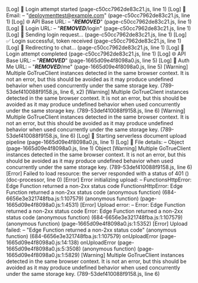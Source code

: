 [Log] 🔐 Login attempt started (page-c50cc7962de83c21.js, line 1)
[Log] 📧 Email: – "deploymenttest@example.com" (page-c50cc7962de83c21.js, line 1)
[Log] 🌐 API Base URL: – "***REMOVED***" (page-c50cc7962de83c21.js, line 1)
[Log] 🔗 Login URL: – "***REMOVED***/login" (page-c50cc7962de83c21.js, line 1)
[Log] 🚀 Sending login request... (page-c50cc7962de83c21.js, line 1)
[Log] ✅ Login successful, token received (page-c50cc7962de83c21.js, line 1)
[Log] 🚀 Redirecting to chat... (page-c50cc7962de83c21.js, line 1)
[Log] 🏁 Login attempt completed (page-c50cc7962de83c21.js, line 1)
[Log] 🌐 API Base URL: – "***REMOVED***" (page-1665d09e4f8098a0.js, line 5)
[Log] 🔗 Auth Me URL: – "***REMOVED***/me" (page-1665d09e4f8098a0.js, line 5)
[Warning] Multiple GoTrueClient instances detected in the same browser context. It is not an error, but this should be avoided as it may produce undefined behavior when used concurrently under the same storage key. (789-53def410088f9158.js, line 6, x2)
[Warning] Multiple GoTrueClient instances detected in the same browser context. It is not an error, but this should be avoided as it may produce undefined behavior when used concurrently under the same storage key. (789-53def410088f9158.js, line 6)
[Warning] Multiple GoTrueClient instances detected in the same browser context. It is not an error, but this should be avoided as it may produce undefined behavior when used concurrently under the same storage key. (789-53def410088f9158.js, line 6)
[Log] 🚀 Starting serverless document upload pipeline (page-1665d09e4f8098a0.js, line 1)
[Log] 📄 File details: – Object (page-1665d09e4f8098a0.js, line 1)
Object
[Warning] Multiple GoTrueClient instances detected in the same browser context. It is not an error, but this should be avoided as it may produce undefined behavior when used concurrently under the same storage key. (789-53def410088f9158.js, line 6)
[Error] Failed to load resource: the server responded with a status of 401 () (doc-processor, line 0)
[Error] Error initializing upload: – FunctionsHttpError: Edge Function returned a non-2xx status code
FunctionsHttpError: Edge Function returned a non-2xx status code
	(anonymous function) (684-6656e3e321748fba.js:1:107579)
	(anonymous function) (page-1665d09e4f8098a0.js:1:4531)
[Error] Upload error: – Error: Edge Function returned a non-2xx status code
Error: Edge Function returned a non-2xx status code
	(anonymous function) (684-6656e3e321748fba.js:1:107579)
	(anonymous function) (page-1665d09e4f8098a0.js:1:5352)
[Error] Upload failed: – "Edge Function returned a non-2xx status code"
	(anonymous function) (684-6656e3e321748fba.js:1:107579)
	onUploadError (page-1665d09e4f8098a0.js:14:138)
	onUploadError (page-1665d09e4f8098a0.js:5:3508)
	(anonymous function) (page-1665d09e4f8098a0.js:1:5829)
[Warning] Multiple GoTrueClient instances detected in the same browser context. It is not an error, but this should be avoided as it may produce undefined behavior when used concurrently under the same storage key. (789-53def410088f9158.js, line 6)